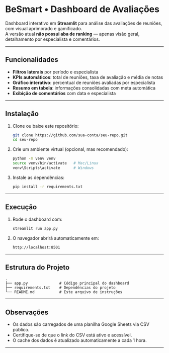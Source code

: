 # BeSmart • Dashboard de Avaliações

Dashboard interativo em **Streamlit** para análise das avaliações de reuniões, com visual aprimorado e gamificado.  
A versão atual **não possui aba de ranking** — apenas visão geral, detalhamento por especialista e comentários.

---

## Funcionalidades

- **Filtros laterais** por período e especialista  
- **KPIs automáticos**: total de reuniões, taxa de avaliação e média de notas  
- **Gráfico interativo**: percentual de reuniões avaliadas por especialista  
- **Resumo em tabela**: informações consolidadas com meta automática  
- **Exibição de comentários** com data e especialista  

---

## Instalação

1. Clone ou baixe este repositório:  
   ```bash
   git clone https://github.com/sua-conta/seu-repo.git
   cd seu-repo
   ```

2. Crie um ambiente virtual (opcional, mas recomendado):  
   ```bash
   python -m venv venv
   source venv/bin/activate   # Mac/Linux
   venv\Scripts\activate      # Windows
   ```

3. Instale as dependências:  
   ```bash
   pip install -r requirements.txt
   ```

---

## Execução

1. Rode o dashboard com:  
   ```bash
   streamlit run app.py
   ```

2. O navegador abrirá automaticamente em:  
   ```
   http://localhost:8501
   ```

---

## Estrutura do Projeto

```
.
├── app.py              # Código principal do dashboard
├── requirements.txt    # Dependências do projeto
└── README.md           # Este arquivo de instruções
```

---

## Observações

- Os dados são carregados de uma planilha Google Sheets via CSV público.  
- Certifique-se de que o link do CSV está ativo e acessível.  
- O cache dos dados é atualizado automaticamente a cada 1 hora.  

---
